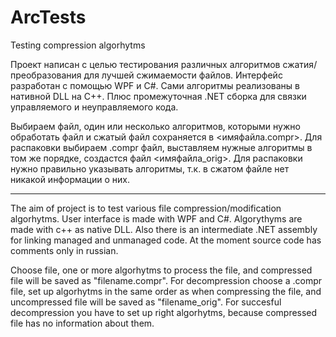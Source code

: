 ﻿# ArcTests
Testing compression algorhytms

Проект написан с целью тестирования различных алгоритмов сжатия/преобразования для лучшей сжимаемости файлов. Интерфейс разработан с помощью WPF и C#. Сами алгоритмы реализованы в нативной DLL на C++. Плюс промежуточная .NET сборка для связки управляемого и неуправляемого кода.

Выбираем файл, один или несколько алгоритмов, которыми нужно обработать файл и сжатый файл сохраняется в <имяфайла.compr>. Для распаковки выбираем .compr файл, выставляем нужные алгоритмы в том же порядке, создастся файл <имяфайла_orig>. Для распаковки нужно правильно указывать алгоритмы, т.к. в сжатом файле нет никакой информации о них.

------------------------------------------------------------------------------

The aim of project is to test various file compression/modification algorhytms. User interface is made with WPF and C#. Algorythyms are made with c++ as native DLL. Also there is an intermediate .NET assembly for linking managed and unmanaged code. At the moment source code has comments only in russian.

Choose file, one or more algorhytms to process the file, and compressed file will be saved as "filename.compr". For decompression choose a .compr file, set up algorhytms in the same order as when compressing the file, and uncompressed file will be saved as "filename_orig". For succesful decompression you have to set up right algorhytms, because compressed file has no information about them.


